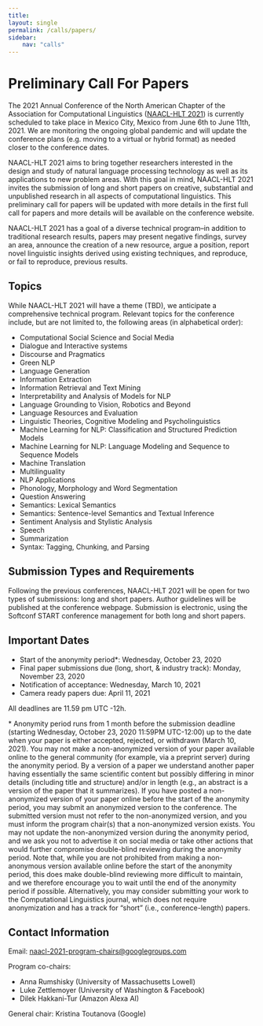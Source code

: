 ```yaml
---
title: 
layout: single
permalink: /calls/papers/
sidebar: 
    nav: "calls"
---
```

Preliminary Call For Papers
===

The 2021 Annual Conference of the North American Chapter of the Association for Computational Linguistics (<a href="../../">NAACL-HLT 2021</a>) is currently scheduled to take place in Mexico City, Mexico from June 6th to June 11th, 2021. We are monitoring the ongoing global pandemic and will update the conference plans (e.g. moving to a virtual or hybrid format) as needed closer to the conference dates.

NAACL-HLT 2021 aims to bring together researchers interested in the design and study of natural language processing technology as well as its applications to new problem areas. With this goal in mind, NAACL-HLT 2021 invites the submission of long and short papers on creative, substantial and unpublished research in all aspects of computational linguistics. This preliminary call for papers will be updated with more details in the first full call for papers and more details will be available on the conference website.

NAACL-HLT 2021 has a goal of a diverse technical program–in addition to traditional research results, papers may present negative findings, survey an area, announce the creation of a new resource, argue a position, report novel linguistic insights derived using existing techniques, and reproduce, or fail to reproduce, previous results.

Topics
---
While NAACL-HLT 2021 will have a theme (TBD), we anticipate a comprehensive technical program. Relevant topics for the conference include, but are not limited to, the following areas (in alphabetical order):
- Computational Social Science and Social Media
- Dialogue and Interactive systems
- Discourse and Pragmatics
- Green NLP
- Language Generation
- Information Extraction
- Information Retrieval and Text Mining
- Interpretability and Analysis of Models for NLP
- Language Grounding to Vision, Robotics and Beyond
- Language Resources and Evaluation
- Linguistic Theories, Cognitive Modeling and Psycholinguistics
- Machine Learning for NLP: Classification and Structured Prediction Models
- Machine Learning for NLP: Language Modeling and Sequence to Sequence Models
- Machine Translation
- Multilinguality
- NLP Applications
- Phonology, Morphology and Word Segmentation
- Question Answering
- Semantics: Lexical Semantics
- Semantics: Sentence-level Semantics and Textual Inference
- Sentiment Analysis and Stylistic Analysis
- Speech
- Summarization
- Syntax: Tagging, Chunking, and Parsing

Submission Types and Requirements
---
Following the previous conferences, NAACL-HLT 2021 will be open for two types of submissions: long and short papers. Author guidelines will be published at the conference webpage. Submission is electronic, using the Softconf START conference management for both long and short papers.

Important Dates
---
- Start of the anonymity period\*: Wednesday, October 23, 2020
- Final paper submissions due (long, short, &amp; industry track): Monday, November 23, 2020
- Notification of acceptance: Wednesday, March 10, 2021
- Camera ready papers due: April 11, 2021

All deadlines are 11.59 pm UTC -12h.

\* Anonymity period runs from 1 month before the submission deadline (starting Wednesday, October 23, 2020 11:59PM UTC-12:00) up to the date when your paper is either accepted, rejected, or withdrawn (March 10, 2021). You may not make a non-anonymized version of your paper available online to the general community (for example, via a preprint server) during the anonymity period. By a version of a paper we understand another paper having essentially the same scientific content but possibly differing in minor details (including title and structure) and/or in length (e.g., an abstract is a version of the paper that it summarizes). If you have posted a non-anonymized version of your paper online before the start of the anonymity period, you may submit an anonymized version to the conference. The submitted version must not refer to the non-anonymized version, and you must inform the program chair(s) that a non-anonymized version exists. You may not update the non-anonymized version during the anonymity period, and we ask you not to advertise it on social media or take other actions that would further compromise double-blind reviewing during the anonymity period. Note that, while you are not prohibited from making a non-anonymous version available online before the start of the anonymity period, this does make double-blind reviewing more difficult to maintain, and we therefore encourage you to wait until the end of the anonymity period if possible. Alternatively, you may consider submitting your work to the Computational Linguistics journal, which does not require anonymization and has a track for “short” (i.e., conference-length) papers.

Contact Information
---
Email: <a href="mailto:naacl-2021-program-chairs@googlegroups.com">naacl-2021-program-chairs@googlegroups.com</a>

Program co-chairs:

- Anna Rumshisky (University of Massachusetts Lowell)
- Luke Zettlemoyer (University of Washington &amp; Facebook)
- Dilek Hakkani-Tur (Amazon Alexa AI)

General chair: Kristina Toutanova (Google)
